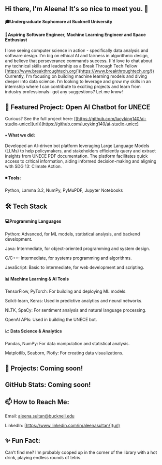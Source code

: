 ## Hi there, I'm Aleena! It's so nice to meet you. 👋

<!--
**AleenaSultan1/AleenaSultan1** is a ✨ _special_ ✨ repository because its `README.md` (this file) appears on your GitHub profile.

Here are some ideas to get you started:

- 🔭 I’m currently working on ...
- 🌱 I’m currently learning ...
- 👯 I’m looking to collaborate on ...
- 🤔 I’m looking for help with ...
- 💬 Ask me about ...
- 📫 How to reach me: ...
- 😄 Pronouns: ...
- ⚡ Fun fact: ...
--> 
#### :mortar_board:Undergraduate Sophomore at Bucknell University
#### :stars:Aspiring Software Engineer, Machine Learning Engineer and Space Enthusiast 
I love seeing computer science in action - specifically data analysis and software design. I'm big on ethical AI and fairness in algorithmic design, and believe that perseverance commands success. (I'd love to chat about my technical skills and leadership as a Break Through Tech Fellow [https://www.breakthroughtech.org/](https://www.breakthroughtech.org/)) Currently, I'm focusing on building machine learning models and diving deeper into data science. I’m looking to leverage and grow my skills in an internship where I can contribute to exciting projects and learn from industry professionals- got any suggestions? Let me know!

## :dart: Featured Project: Open AI Chatbot for UNECE
Curious? See the full project here: [[https://github.com/lucyking140/ai-studio-unicc](url)](https://github.com/lucyking140/ai-studio-unicc) 
#### ▪ What we did: 
Developed an AI-driven bot platform leveraging Large Language Models (LLMs) to help policymakers, and stakeholders efficiently query and extract insights from UNECE PDF documentation. The platform facilitates quick access to critical information, aiding informed decision-making and aligning with SDG 13: Climate Action.

#### ◾ Tools: 
Python, Lamma 3.2, NumPy, PyMuPDF, Jupyter Notebooks 

## 🛠️ Tech Stack 
#### :computer:Programming Languages
Python: Advanced, for ML models, statistical analysis, and backend development.

Java: Intermediate, for object-oriented programming and system design.

C/C++: Intermediate, for systems programming and algorithms.

JavaScript: Basic to intermediate, for web development and scripting.

#### :bar_chart: Machine Learning & AI Tools
TensorFlow, PyTorch: For building and deploying ML models.

Scikit-learn, Keras: Used in predictive analytics and neural networks.

NLTK, SpaCy: For sentiment analysis and natural language processing.

OpenAI APIs: Used in building the UNECE bot.

#### :chart_with_upwards_trend: Data Science & Analytics
Pandas, NumPy: For data manipulation and statistical analysis.

Matplotlib, Seaborn, Plotly: For creating data visualizations.

## 🚀 Projects: Coming soon! 

## GitHub Stats: Coming soon!

## 📫 How to Reach Me:
Email: aleena.sultan@bucknell.edu

LinkedIn: [https://www.linkedin.com/in/aleenasultan/](url)
 
## ✨ Fun Fact:
Can't find me? I'm probably cooped up in the corner of the library with a hot drink, playing endless rounds of tetris. 








